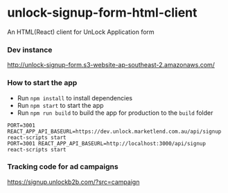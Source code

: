 # unlock-signup-form-html-client

An HTML(React) client for UnLock Application form

### Dev instance

http://unlock-signup-form.s3-website-ap-southeast-2.amazonaws.com/

### How to start the app

- Run `npm install` to install dependencies
- Run `npm start` to start the app
- Run `npm run build` to build the app for production to the `build` folder

```
PORT=3001 REACT_APP_API_BASEURL=https://dev.unlock.marketlend.com.au/api/signup react-scripts start
PORT=3001 REACT_APP_API_BASEURL=http://localhost:3000/api/signup react-scripts start
```

### Tracking code for ad campaigns
https://signup.unlockb2b.com/?src=campaign
